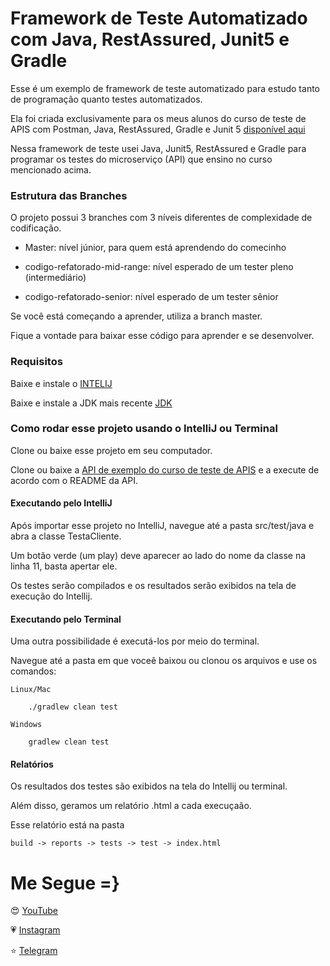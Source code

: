 # Framework de Teste Automatizado com Java, RestAssured, Junit5 e Gradle

Esse é um exemplo de framework de teste automatizado para estudo tanto de programação quanto testes automatizados.

Ela foi criada exclusivamente para os meus alunos do curso de teste de APIS com Postman, Java, RestAssured, Gradle e Junit 5 [disponível aqui](https://viniciuspessoni.com/curso-testando-apis-com-postman-do-zero)

Nessa framework de teste usei Java, Junit5, RestAssured e Gradle para programar os testes do microserviço (API) que ensino no curso mencionado acima.

### Estrutura das Branches

O projeto possui 3 branches com 3 níveis diferentes de complexidade de codificação. 

* Master: nível júnior, para quem está aprendendo do comecinho

* codigo-refatorado-mid-range: nível esperado de um tester pleno (intermediário)

* codigo-refatorado-senior: nível esperado de um tester sênior 

Se você está começando a aprender, utiliza a branch master.  

Fique a vontade para baixar esse código para aprender e se desenvolver.

### Requisitos

Baixe e instale o [INTELIJ](https://www.jetbrains.com/idea/)

Baixe e instale a JDK mais recente [JDK](https://www.oracle.com/technetwork/java/javase/downloads/jdk8-downloads-2133151.html)


### Como rodar esse projeto usando o IntelliJ ou Terminal
Clone ou baixe esse projeto em seu computador.

Clone ou baixe a [API de exemplo do curso de teste de APIS](https://github.com/vinnypessoni/exemplo-API) e a execute de acordo com o README da API.


#### Executando pelo IntelliJ

Após importar esse projeto no IntelliJ, navegue até a pasta src/test/java e abra a classe TestaCliente.

Um botão verde (um play) deve aparecer ao lado do nome da classe na linha 11, basta apertar ele.

Os testes serão compilados e os resultados serão exibidos na tela de execução do Intellij.

#### Executando pelo Terminal

Uma outra possibilidade é executá-los por meio do terminal.

Navegue até a pasta em que voceê baixou ou clonou os arquivos e use os comandos:
 
    Linux/Mac
    
        ./gradlew clean test  
    
    Windows
    
        gradlew clean test 

#### Relatórios

Os resultados dos testes são exibidos na tela do Intellij ou terminal.
 
Além disso, geramos um relatório .html a cada execuçaão. 

Esse relatório está na pasta 

    build -> reports -> tests -> test -> index.html


#  Me Segue =}

😍 [YouTube]( https://www.youtube.com/c/pessonizando) 

💗 [Instagram](https://www.instagram.com/pessonizando)

⭐ [Telegram](https://t.me/pessonizando)
